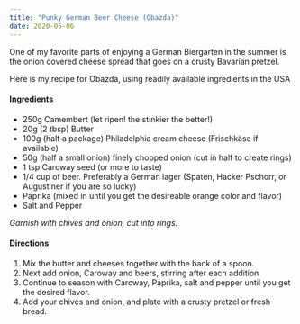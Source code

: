 ```yaml
---
title: "Punky German Beer Cheese (Obazda)"
date: 2020-05-06
---
```


One of my favorite parts of enjoying a German Biergarten in the summer is the onion covered cheese spread that goes on a crusty Bavarian pretzel.

Here is my recipe for Obazda, using readily available ingredients in the USA

#### Ingredients

- 250g Camembert (let ripen! the stinkier the better!)  
- 20g (2 tbsp) Butter  
- 100g (half a package) Philadelphia cream cheese (Frischkäse if available)  
- 50g (half a small onion) finely chopped onion (cut in half to create rings)  
- 1 tsp Caroway seed (or more to taste)  
- 1/4 cup of beer. Preferably a German lager (Spaten, Hacker Pschorr, or Augustiner if you are so lucky)  
- Paprika (mixed in until you get the desireable orange color and flavor)  
- Salt and Pepper  
  
*Garnish with chives and onion, cut into rings.*

#### Directions

1. Mix the butter and cheeses together with the back of a spoon.  
2. Next add onion, Caroway and beers, stirring after each addition
3. Continue to season with Caroway, Paprika, salt and pepper until you get the desired flavor.
4. Add your chives and onion, and plate with a crusty pretzel or fresh bread.
